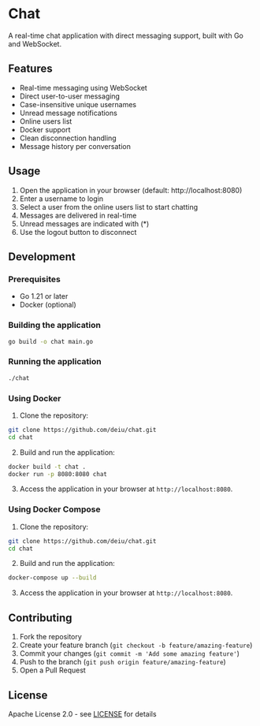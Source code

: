 # Chat

A real-time chat application with direct messaging support, built with Go and WebSocket.

## Features

- Real-time messaging using WebSocket
- Direct user-to-user messaging
- Case-insensitive unique usernames
- Unread message notifications
- Online users list
- Docker support
- Clean disconnection handling
- Message history per conversation

## Usage

1. Open the application in your browser (default: http://localhost:8080)
2. Enter a username to login
3. Select a user from the online users list to start chatting
4. Messages are delivered in real-time
5. Unread messages are indicated with (*)
6. Use the logout button to disconnect

## Development

### Prerequisites

- Go 1.21 or later
- Docker (optional)

### Building the application

```bash
go build -o chat main.go
```

### Running the application

```bash
./chat
```

### Using Docker

1. Clone the repository:

```bash
git clone https://github.com/deiu/chat.git
cd chat
```

2. Build and run the application:

```bash
docker build -t chat .
docker run -p 8080:8080 chat
```

3. Access the application in your browser at `http://localhost:8080`.

### Using Docker Compose

1. Clone the repository:

```bash
git clone https://github.com/deiu/chat.git
cd chat
```

2. Build and run the application:

```bash
docker-compose up --build
```

3. Access the application in your browser at `http://localhost:8080`.

## Contributing

1. Fork the repository
2. Create your feature branch (`git checkout -b feature/amazing-feature`)
3. Commit your changes (`git commit -m 'Add some amazing feature'`)
4. Push to the branch (`git push origin feature/amazing-feature`)
5. Open a Pull Request

## License

Apache License 2.0 - see [LICENSE](LICENSE) for details